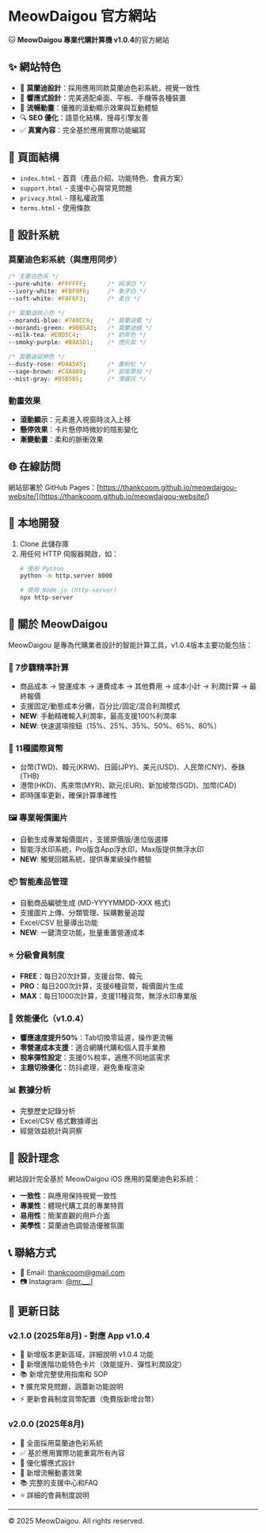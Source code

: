 # MeowDaigou 官方網站

🐱 **MeowDaigou 專業代購計算機 v1.0.4**的官方網站

## ✨ 網站特色

- 🎨 **莫蘭迪設計**：採用應用同款莫蘭迪色彩系統，視覺一致性
- 📱 **響應式設計**：完美適配桌面、平板、手機等各種裝置
- 🚀 **流暢動畫**：優雅的滾動顯示效果與互動體驗
- 🔍 **SEO 優化**：語意化結構，搜尋引擎友善
- ✅ **真實內容**：完全基於應用實際功能編寫

## 📄 頁面結構

- `index.html` - 首頁（產品介紹、功能特色、會員方案）
- `support.html` - 支援中心與常見問題
- `privacy.html` - 隱私權政策
- `terms.html` - 使用條款

## 🎯 設計系統

### 莫蘭迪色彩系統（與應用同步）
```css
/* 主要白色系 */
--pure-white: #FFFFFF;      /* 純淨白 */
--ivory-white: #FBF9F6;     /* 象牙白 */
--soft-white: #F8F6F3;      /* 柔白 */

/* 莫蘭迪核心色 */
--morandi-blue: #7A9CC6;    /* 莫蘭迪藍 */
--morandi-green: #9BB5A3;   /* 莫蘭迪綠 */
--milk-tea: #E8D5C4;        /* 奶茶色 */
--smoky-purple: #B8A5D1;    /* 煙灰紫 */

/* 莫蘭迪延伸色 */
--dusty-rose: #D4A5A5;      /* 塵粉紅 */
--sage-brown: #C4A889;      /* 鼠尾草棕 */
--mist-gray: #B5B5B5;       /* 薄霧灰 */
```

### 動畫效果
- **滾動顯示**：元素進入視窗時淡入上移
- **懸停效果**：卡片懸停時微妙的陰影變化
- **漸變動畫**：柔和的脈衝效果

## 🌐 在線訪問

網站部署於 GitHub Pages：[https://thankcoom.github.io/meowdaigou-website/](https://thankcoom.github.io/meowdaigou-website/)

## 🚀 本地開發

1. Clone 此儲存庫
2. 用任何 HTTP 伺服器開啟，如：
   ```bash
   # 使用 Python
   python -m http.server 8000
   
   # 使用 Node.js (http-server)
   npx http-server
   ```

## 📱 關於 MeowDaigou

MeowDaigou 是專為代購業者設計的智能計算工具，v1.0.4版本主要功能包括：

### 🧮 7步驟精準計算
- 商品成本 → 營運成本 → 運費成本 → 其他費用 → 成本小計 → 利潤計算 → 最終報價
- 支援固定/動態成本分攤，百分比/固定/混合利潤模式
- **NEW**: 手動精確輸入利潤率，最高支援100%利潤率
- **NEW**: 快速選項按鈕（15%、25%、35%、50%、65%、80%）

### 💱 11種國際貨幣
- 台幣(TWD)、韓元(KRW)、日圓(JPY)、美元(USD)、人民幣(CNY)、泰銖(THB)
- 港幣(HKD)、馬來幣(MYR)、歐元(EUR)、新加坡幣(SGD)、加幣(CAD)
- 即時匯率更新，確保計算準確性

### 🖼️ 專業報價圖片
- 自動生成專業報價圖片，支援原價版/進位版選擇
- 智能浮水印系統，Pro版含App浮水印，Max版提供無浮水印
- **NEW**: 觸覺回饋系統，提供專業級操作體驗

### 📦 智能產品管理
- 自動商品編號生成 (MD-YYYYMMDD-XXX 格式)
- 支援圖片上傳、分類管理、採購數量追蹤
- Excel/CSV 批量導出功能
- **NEW**: 一鍵清空功能，批量重置營運成本

### ⭐ 分級會員制度
- **FREE**：每日20次計算，支援台幣、韓元
- **PRO**：每日200次計算，支援6種貨幣，報價圖片生成
- **MAX**：每日1000次計算，支援11種貨幣，無浮水印專業版

### 🚀 效能優化（v1.0.4）
- **響應速度提升50%**：Tab切換零延遲，操作更流暢
- **零營運成本支援**：適合網購代購和個人買手業務
- **稅率彈性設定**：支援0%稅率，適應不同地區需求
- **主題切換優化**：防抖處理，避免重複渲染

### 📊 數據分析
- 完整歷史記錄分析
- Excel/CSV 格式數據導出
- 經營效益統計與洞察

## 🎨 設計理念

網站設計完全基於 MeowDaigou iOS 應用的莫蘭迪色彩系統：

- **一致性**：與應用保持視覺一致性
- **專業性**：體現代購工具的專業特質
- **易用性**：簡潔直觀的用戶介面
- **美學性**：莫蘭迪色調營造優雅氛圍

## 📞 聯絡方式

- 📧 Email: thankcoom@gmail.com
- 📷 Instagram: [@mr.__.l](https://www.instagram.com/mr.__.l/)

## 🔄 更新日誌

### v2.1.0 (2025年8月) - 對應 App v1.0.4
- 🚀 新增版本更新區域，詳細說明 v1.0.4 功能
- 🎯 新增進階功能特色卡片（效能提升、彈性利潤設定）
- 📚 新增完整使用指南和 SOP
- ❓ 擴充常見問題，涵蓋新功能說明
- ⚡ 更新會員制度貨幣配置（免費版新增台幣）

### v2.0.0 (2025年8月)
- 🎨 全面採用莫蘭迪色彩系統
- ✅ 基於應用實際功能重寫所有內容
- 📱 優化響應式設計
- 🚀 新增流暢動畫效果
- 📚 完整的支援中心和FAQ
- ⭐ 詳細的會員制度說明

---

© 2025 MeowDaigou. All rights reserved.